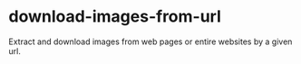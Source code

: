 # download-images-from-url
Extract and download images from web pages or entire websites by a given url.
